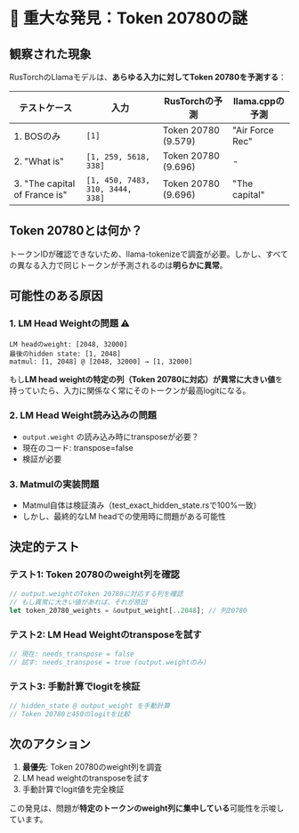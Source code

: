 # 🚨 重大な発見：Token 20780の謎

## 観察された現象

RusTorchのLlamaモデルは、**あらゆる入力に対してToken 20780を予測する**：

| テストケース | 入力 | RusTorchの予測 | llama.cppの予測 |
|------------|------|----------------|-----------------|
| 1. BOSのみ | `[1]` | Token 20780 (9.579) | "Air Force Rec" |
| 2. "What is" | `[1, 259, 5618, 338]` | Token 20780 (9.696) | - |
| 3. "The capital of France is" | `[1, 450, 7483, 310, 3444, 338]` | Token 20780 (9.696) | "The capital" |

## Token 20780とは何か？

トークンIDが確認できないため、llama-tokenizeで調査が必要。しかし、すべての異なる入力で同じトークンが予測されるのは**明らかに異常**。

## 可能性のある原因

### 1. LM Head Weightの問題 ⚠️
```
LM headのweight: [2048, 32000]
最後のhidden state: [1, 2048]
matmul: [1, 2048] @ [2048, 32000] → [1, 32000]
```

もし**LM head weightの特定の列（Token 20780に対応）が異常に大きい値**を持っていたら、入力に関係なく常にそのトークンが最高logitになる。

### 2. LM Head Weight読み込みの問題
- `output.weight` の読み込み時にtransposeが必要？
- 現在のコード: transpose=false
- 検証が必要

### 3. Matmulの実装問題
- Matmul自体は検証済み（test_exact_hidden_state.rsで100%一致）
- しかし、最終的なLM headでの使用時に問題がある可能性

## 決定的テスト

### テスト1: Token 20780のweight列を確認
```rust
// output.weightのToken 20780に対応する列を確認
// もし異常に大きい値があれば、それが原因
let token_20780_weights = &output_weight[..2048]; // 列20780
```

### テスト2: LM Head Weightのtransposeを試す
```rust
// 現在: needs_transpose = false
// 試す: needs_transpose = true (output.weightのみ)
```

### テスト3: 手動計算でlogitを検証
```rust
// hidden_state @ output_weight を手動計算
// Token 20780と450のlogitを比較
```

## 次のアクション

1. **最優先**: Token 20780のweight列を調査
2. LM head weightのtransposeを試す
3. 手動計算でlogit値を完全検証

この発見は、問題が**特定のトークンのweight列に集中している**可能性を示唆しています。
